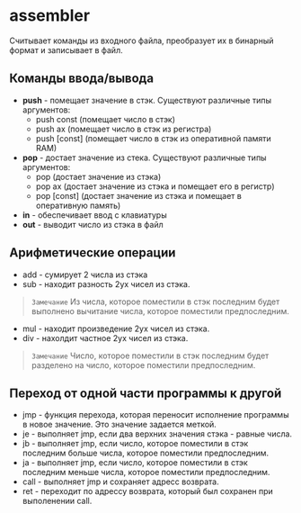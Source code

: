 # assembler
Считывает команды из входного файла, преобразует их в бинарный формат и записывает в файл.
## Команды ввода/вывода
- **push** - помещает значение в стэк. Существуют различные типы аргументов:
  - push const (помещает число в стэк)
  - push ax (помещает число в стэк из регистра)
  - push [const] (помещает число в стэк из оперативной памяти RAM)
- **pop** - достает значение из стека. Существуют различные типы аргументов:
  - pop (достает значение из стэка)
  - pop ax (достает значение из стэка и помещает его в регистр)
  - pop [const] (достает значение из стэка и помещает в оперативную память)
- **in** - обеспечивает ввод с клавиатуры
- **out** - выводит число из стэка в файл
## Арифметические операции
- add - сумирует 2 числа из стэка
- sub - находит разность 2ух чисел из стэка.
>`Замечание` Из числа, которое поместили в стэк последним будет выполнено вычитание числа, которое поместили предпоследним.
- mul - находит произведение 2ух чисел из стэка.
- div - нахолдит частное 2ух чисел из стэка.
>`Замечание` Число, которое поместили в стэк последним будет разделено на число, которое поместили предпоследним.
## Переход от одной части программы к другой
- jmp - функция перехода, которая переносит исполнение программы в новое значение. Это значение задается меткой.
- je - выполняет jmp, если два верхних значения стэка - равные числа.
- jb - выполняет jmp, если число, которое поместили в стэк последним больше числа, которое поместили предпоследним.
- ja - выполняет jmp, если число, которое поместили в стэк последним меньше числа, которое поместили предпоследним.
- call - выполняет jmp и сохраняет адресс возврата.
- ret - переходит по адрессу возврата, который был сохранен при выполенении call.
  
